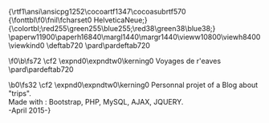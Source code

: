{\rtf1\ansi\ansicpg1252\cocoartf1347\cocoasubrtf570
{\fonttbl\f0\fnil\fcharset0 HelveticaNeue;}
{\colortbl;\red255\green255\blue255;\red38\green38\blue38;}
\paperw11900\paperh16840\margl1440\margr1440\vieww10800\viewh8400\viewkind0
\deftab720
\pard\pardeftab720

\f0\b\fs72 \cf2 \expnd0\expndtw0\kerning0
Voyages de r\'eaves\
\pard\pardeftab720

\b0\fs32 \cf2 \expnd0\expndtw0\kerning0
Personnal projet of a Blog about "trips".\
Made with : Bootstrap, PHP, MySQL, AJAX, JQUERY.\
-April 2015-}